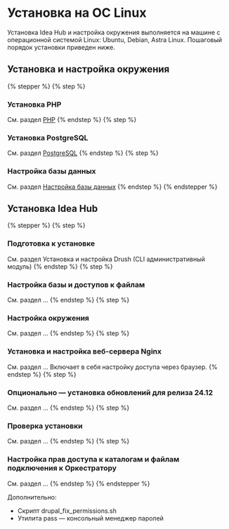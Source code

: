 # Установка на ОС Linux

Установка Idea Hub и настройка окружения выполняется на машине с операционной системой Linux: Ubuntu, Debian, Astra Linux. Пошаговый порядок установки приведен ниже.

## Установка и настройка окружения

{% stepper %}
{% step %}
### Установка PHP 
См. раздел [PHP]()
{% endstep %}
{% step %}
### Установка PostgreSQL
См. раздел [PostgreSQL]()
{% endstep %}
{% step %}
### Настройка базы данных
См. раздел [Настройка базы данных]()
{% endstep %}
{% endstepper %}

## Установка Idea Hub

{% stepper %}
{% step %}
### Подготовка к установке
См. раздел Установка и настройка Drush (CLI административный модуль)
{% endstep %}
{% step %}
### Настройка базы и доступов к файлам
См. раздел ...
{% endstep %}
{% step %}
### Настройка окружения
См. раздел ...
{% endstep %}
{% step %}
### Установка и настройка веб-сервера Nginx
См. раздел ...
Включает в себя настройку доступа через браузер.
{% endstep %}
{% step %}
### Опционально — установка обновлений для релиза 24.12
См. раздел ...
{% endstep %}
{% step %}
### Проверка установки
См. раздел ...
{% endstep %}
{% step %}
### Настройка прав доступа к каталогам и файлам подключения к Оркестратору
См. раздел ...
{% endstep %}
{% endstepper %}

Дополнительно:
* Скрипт drupal_fix_permissions.sh
* Утилита pass — консольный менеджер паролей
